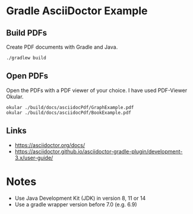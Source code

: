 # Gradle AsciiDoctor Example

## Build PDFs

Create PDF documents with Gradle and Java.

```
./gradlew build

```

## Open PDFs

Open the PDFs with a PDF viewer of your choice. I have used PDF-Viewer Okular.

```
okular ./build/docs/asciidocPdf/GraphExample.pdf
okular ./build/docs/asciidocPdf/BookExample.pdf
```

## Links

- https://asciidoctor.org/docs/
- https://asciidoctor.github.io/asciidoctor-gradle-plugin/development-3.x/user-guide/

# Notes

- Use Java Development Kit (JDK) in version 8, 11 or 14
- Use a gradle wrapper version before 7.0 (e.g. 6.9)

